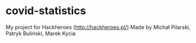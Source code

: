 # covid-statistics
My project for Hackheroes (http://hackheroes.pl/)
Made by Michał Pilarski, Patryk Buliński, Marek Kycia
